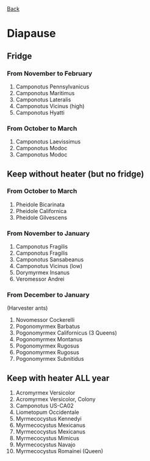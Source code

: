 [Back](./README.md)

# Diapause

## Fridge

### From November to February

1. Camponotus Pennsylvanicus
1. Camponotus Maritimus
1. Camponotus Lateralis 
1. Camponotus Vicinus (high)
1. Camponotus Hyatti

### From October to March

1. Camponotus Laevissimus
2. Camponotus Modoc
3. Camponotus Modoc

## Keep without heater (but no fridge)

### From October to March
1. Pheidole Bicarinata
1. Pheidole Californica	
1. Pheidole Gilvescens

### From November to January

1. Camponotus Fragilis
1. Camponotus Fragilis
1. Camponotus Sansabeanus
1. Camponotus Vicinus (low)
1. Dorymyrmex Insanus
1. Veromessor Andrei

### From December to January
(Harvester ants)

1. Novomessor Cockerelli
1. Pogonomyrmex Barbatus	
1. Pogonomyrmex Californicus (3 Queens)
1. Pogonomyrmex Montanus 
1. Pogonomyrmex Rugosus 
1. Pogonomyrmex Rugosus
1. Pogonomyrmex Subnitidus 

## Keep with heater ALL year

1. Acromyrmex Versicolor 
1. Acromyrmex Versicolor, Colony
1. Camponotus US-CA02
1. Liometopum Occidentale
1. Myrmecocystus Kennedyi
1. Myrmecocystus Mexicanus
1. Myrmecocystus Mexicanus
1. Myrmecocystus Mimicus
1. Myrmecocystus Navajo
1. Myrmecocystus Romainei (Queen)

<!--
Missing:

Aphaenogaster Occidentalis
Camponotus Anthrax
Camponotus Castaneus 
Camponotus Festinatus
Camponotus Ligniperda
Camponotus Nearcticus
Camponotus Ocreatus
Camponotus Sansabeanus
Camponotus Yogi
Crematogaster species
Lasius Alienus
Leptothorax Athabasca
Monomorium Minimum
Odontomachus Clarus (trap-jaw)	
Temnothorax Rugatulus	
-->
